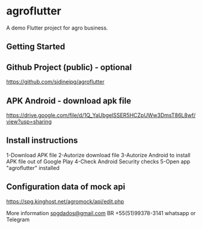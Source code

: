 # agroflutter

A demo Flutter project for agro business.

## Getting Started

## Github Project (public) - optional
https://github.com/sidineipg/agroflutter

## APK Android - download apk file
https://drive.google.com/file/d/1Q_YaUbgelSSER5HCZpUWw3DmsT86L8wf/view?usp=sharing

## Install instructions
1-Download APK file
2-Autorize download file
3-Autorize Android to install APK file out of Google Play
4-Check Android Security checks
5-Open app "agroflutter" installed

## Configuration data of mock api
https://spg.kinghost.net/agromock/api/edit.php

More information spgdados@gmail.com
BR +55(51)99378-3141
whatsapp or Telegram


